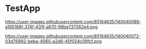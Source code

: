 # TestApp

https://user-images.githubusercontent.com/85164635/140040088-a195188f-374f-431f-a670-96be737362e4.png

https://user-images.githubusercontent.com/85164635/140040072-03d76992-beba-4060-a2d6-45f024c09fcf.png
